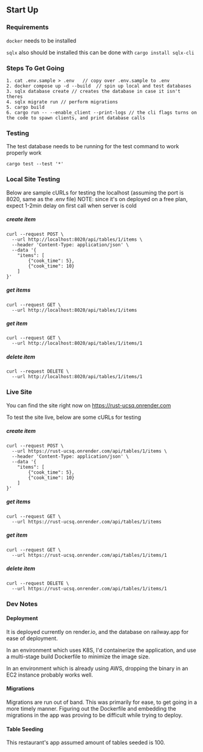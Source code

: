 ## Start Up

### Requirements

`docker` needs to be installed

`sqlx` also should be installed
this can be done with `cargo install sqlx-cli`

### Steps To Get Going

    1. cat .env.sample > .env   // copy over .env.sample to .env
    2. docker compose up -d --build  // spin up local and test databases
    3. sqlx database create // creates the database in case it isn't theres
    4. sqlx migrate run // perform migrations
    5. cargo build
    6. cargo run -- --enable_client --print-logs // the cli flags turns on the code to spawn clients, and print database calls

### Testing

The test database needs to be running for the test command to work properly work

`cargo test --test '*'`

### Local Site Testing

Below are sample cURLs for testing the localhost (assuming the port is 8020, same as the .env file)
NOTE: since it's on deployed on a free plan, expect 1-2min delay on first call when server is cold

##### create item

```
curl --request POST \
  --url http://localhost:8020/api/tables/1/items \
  --header 'Content-Type: application/json' \
  --data '{
	"items": [
		{"cook_time": 5},
		{"cook_time": 10}
	]
}'
```

##### get items

```
curl --request GET \
  --url http://localhost:8020/api/tables/1/items
```

##### get item

```
curl --request GET \
  --url http://localhost:8020/api/tables/1/items/1
```

##### delete item

```
curl --request DELETE \
  --url http://localhost:8020/api/tables/1/items/1
```

### Live Site

You can find the site right now on
https://rust-ucsq.onrender.com

To test the site live, below are some cURLs for testing

##### create item

```
curl --request POST \
  --url https://rust-ucsq.onrender.com/api/tables/1/items \
  --header 'Content-Type: application/json' \
  --data '{
	"items": [
		{"cook_time": 5},
		{"cook_time": 10}
	]
}'
```

##### get items

```
curl --request GET \
  --url https://rust-ucsq.onrender.com/api/tables/1/items
```

##### get item

```
curl --request GET \
  --url https://rust-ucsq.onrender.com/api/tables/1/items/1
```

##### delete item

```
curl --request DELETE \
  --url https://rust-ucsq.onrender.com/api/tables/1/items/1
```

### Dev Notes

#### Deployment

It is deployed currently on render.io, and the database on railway.app for ease of deployment.

In an environment which uses K8S, I'd containerize the application, and use a multi-stage build Dockerfile to minimize the image size.

In an environment which is already using AWS, dropping the binary in an EC2 instance probably works well.

#### Migrations

Migrations are run out of band. This was primarily for ease, to get going in a more timely manner. Figuring out the Dockerfile and embedding the migrations in the app was proving to be difficult while trying to deploy.

#### Table Seeding

This restaurant's app assumed amount of tables seeded is 100.
